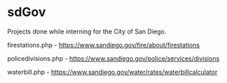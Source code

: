 # sdGov
Projects done while interning for the City of San Diego.

firestations.php    - https://www.sandiego.gov/fire/about/firestations

policedivisions.php - https://www.sandiego.gov/police/services/divisions

waterbill.php       - https://www.sandiego.gov/water/rates/waterbillcalculator

